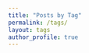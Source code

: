 ```yaml
---
title: "Posts by Tag"
permalink: /tags/
layout: tags
author_profile: true
---
```

<!-- ---
title: "Posts by Tag (grid view)"
permalink: /tags-grid/
layout: tags
entries_layout: grid
author_profile: true
--- -->
